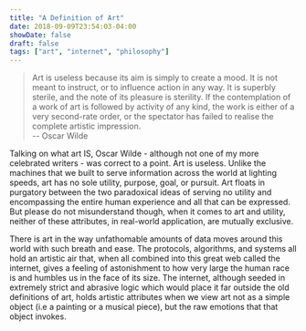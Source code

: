 ```yaml
---
title: "A Definition of Art"
date: 2018-09-09T23:54:03-04:00
showDate: false
draft: false
tags: ["art", "internet", "philosophy"]
---
```


> Art is useless because its aim is simply to create a mood. It is not meant to instruct, or to influence action in any way. It is superbly sterile, and the note of its pleasure is sterility. If the contemplation of a work of art is followed by activity of any kind, the work is either of a very second-rate order, or the spectator has failed to realise the complete artistic impression.  
-- Oscar Wilde

Talking on what art IS, Oscar Wilde - although not one of my more celebrated writers - was correct to a point. Art is useless. Unlike the machines that we built to serve information across the world at lighting speeds, art has no sole utility, purpose, goal, or pursuit. Art floats in purgatory between the two paradoxical ideas of serving no utility and encompassing the entire human experience and all that can be expressed. But please do not misunderstand though, when it comes to art and utility, neither of these attributes, in real-world application, are mutually exclusive. 

There is art in the way unfathomable amounts of data moves around this world with such breath and ease. The protocols, algorithms, and systems all hold an artistic air that, when all combined into this great web called the internet, gives a feeling of astonishment to how very large the human race is and humbles us in the face of its size. The internet, although seeded in extremely strict and abrasive logic which would place it far outside the old definitions of art, holds artistic attributes when we view art not as a simple object (i.e a painting or a musical piece), but the raw emotions that that object invokes. 

